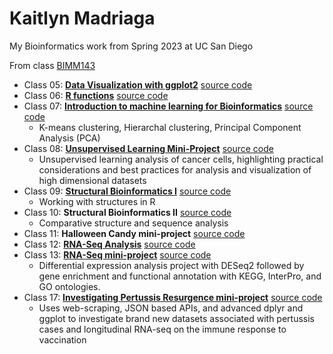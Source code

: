 # Kaitlyn Madriaga
My Bioinformatics work from Spring 2023 at UC San Diego

From class [BIMM143](https://bioboot.github.io/bimm143_S23/)

- Class 05: [**Data Visualization with ggplot2**](https://github.com/madkait/bimm143/blob/main/class05/class05.pdf) [source code](https://github.com/madkait/bimm143/blob/main/class05/class05.R)
- Class 06: [**R functions**](https://github.com/madkait/bimm143/blob/main/class06/class06.pdf) [source code](https://github.com/madkait/bimm143/blob/main/class06/class06.qmd)
- Class 07: [**Introduction to machine learning for Bioinformatics**](https://github.com/madkait/bimm143/blob/main/class07/class07.pdf) [source code](https://github.com/madkait/bimm143/blob/main/class07/class07.qmd)
  - K-means clustering, Hierarchal clustering, Principal Component Analysis (PCA)
- Class 08: [**Unsupervised Learning Mini-Project**](https://github.com/madkait/bimm143/blob/main/class08/class08-miniproject.pdf) [source code](https://github.com/madkait/bimm143/blob/main/class08/class08-miniproject.qmd)
  - Unsupervised learning analysis of cancer cells, highlighting practical considerations and best practices for analysis and visualization of high dimensional datasets 
- Class 09: [**Structural Bioinformatics I**](https://github.com/madkait/bimm143/blob/main/class09/class09.pdf) [source code](https://github.com/madkait/bimm143/blob/main/class09/class09.qmd) 
  - Working with structures in R 
- Class 10: **Structural Bioinformatics II** [source code](https://github.com/madkait/bimm143/blob/main/class10/class10.qmd)
  - Comparative structure and sequence analysis 
- Class 11: **Halloween Candy mini-project** [source code](https://github.com/madkait/bimm143/blob/main/class11/class11.qmd)
- Class 12: [**RNA-Seq Analysis**](https://github.com/madkait/bimm143/blob/main/class12/class12.pdf) [source code](https://github.com/madkait/bimm143/blob/main/class12/class12.qmd)
- Class 13: [**RNA-Seq mini-project**](https://github.com/madkait/bimm143/blob/main/class13/class13-rna-seq.pdf) [source code](https://github.com/madkait/bimm143/blob/main/class13/class13-rna-seq.qmd)
  - Differential expression analysis project with DESeq2 followed by gene enrichment and functional annotation with KEGG, InterPro, and GO ontologies.
- Class 17: [**Investigating Pertussis Resurgence mini-project**](https://github.com/madkait/bimm143/blob/main/class17/lab19.pdf) [source code](https://github.com/madkait/bimm143/blob/main/class17/lab19.qmd)
  - Uses web-scraping, JSON based APIs, and advanced dplyr and ggplot to investigate brand new datasets associated with pertussis cases and longitudinal RNA-seq on the immune response to vaccination
